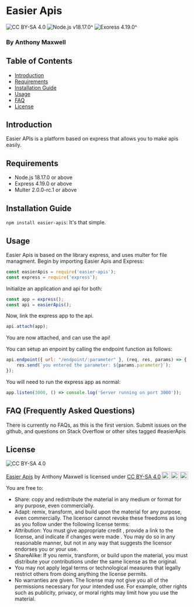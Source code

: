 # Easier Apis
![CC BY-SA 4.0](https://img.shields.io/badge/CC-BY--SA%204.0-blue?logo=CreativeCommons)
![Node.js v18.17.0^](https://img.shields.io/badge/node.js-18.17.0^-darkgreen?logo=nodedotjs)
![Exoress 4.19.0^](https://img.shields.io/badge/express-4.19.0^-orange?logo=express)
### By Anthony Maxwell

## Table of Contents
- [Introduction](#introduction)
- [Requirements](#requirements)
- [Installation Guide](#installation-guide)
- [Usage](#usage)
- [FAQ](#faq)
- [License](#license)

## Introduction
Easier APIs is a platform based on express that allows you to make apis easily.

## Requirements
- Node.js 18.17.0 or above
- Express 4.19.0 or above
- Multer 2.0.0-rc.1 or above

## Installation Guide
```npm install easier-apis```: It's that simple.

## Usage
Easier Apis is based on the library express, and uses multer for file managment.
Begin by importing Easier Apis and Express: 
```javascript
const easierApis = require('easier-apis');
const express = require('express');
```

Initialize an application and api for both:
```javascript
const app = express();
const api = easierApis();
```

Now, link the express app to the api.
```javascript
api.attach(app);
```

You are now attached, and can use the api!

You can setup an enpoint by calling the endpoint function as follows:
```javascript
api.endpoint({ url: "/endpoint/:parameter" }, (req, res, params) => {
    res.send(`you entered the parameter: ${params.parameter}`);
});
```

You will need to run the express app as normal:
```javascript
app.listen(3000, () => console.log('Server running on port 3000'));
```

## FAQ (Frequently Asked Questions)
There is currently no FAQs, as this is the first version. Submit issues on the github, and questions on Stack Overflow or other sites tagged #easierApis

## License
![CC BY-SA 4.0](https://img.shields.io/badge/CC-BY--SA%204.0-blue?logo=CreativeCommons)
<p xmlns:cc="http://creativecommons.org/ns#" xmlns:dct="http://purl.org/dc/terms/"><a property="dct:title" rel="cc:attributionURL" href="http:///https://www.npmjs.com/package/easier-apis">Easier Apis</a> by <span property="cc:attributionName">Anthony Maxwell</span> is licensed under <a href="https://creativecommons.org/licenses/by-sa/4.0/?ref=chooser-v1" target="_blank" rel="license noopener noreferrer" style="display:inline-block;">CC BY-SA 4.0<img style="height:22px!important;margin-left:3px;vertical-align:text-bottom;" src="https://mirrors.creativecommons.org/presskit/icons/cc.svg?ref=chooser-v1" alt=""><img style="height:22px!important;margin-left:3px;vertical-align:text-bottom;" src="https://mirrors.creativecommons.org/presskit/icons/by.svg?ref=chooser-v1" alt=""><img style="height:22px!important;margin-left:3px;vertical-align:text-bottom;" src="https://mirrors.creativecommons.org/presskit/icons/sa.svg?ref=chooser-v1" alt=""></a></p>
You are free to:

- Share: copy and redistribute the material in any medium or format for any purpose, even commercially.
- Adapt: remix, transform, and build upon the material for any purpose, even commercially.
The licensor cannot revoke these freedoms as long as you follow under the following license terms:
- Attribution: You must give appropriate credit , provide a link to the license, and indicate if changes were made . You may do so in any reasonable manner, but not in any way that suggests the licensor endorses you or your use.
- ShareAlike: If you remix, transform, or build upon the material, you must distribute your contributions under the same license as the original.
- You may not apply legal terms or technological measures that legally restrict others from doing anything the license permits.
- No warranties are given. The license may not give you all of the permissions necessary for your intended use. For example, other rights such as publicity, privacy, or moral rights may limit how you use the material.